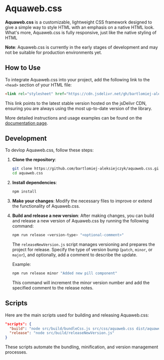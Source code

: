 # Aquaweb.css

**Aquaweb.css** is a customizable, lightweight CSS framework designed to give a simple way to style HTML with an emphasis on a native HTML look. What's more, Aquaweb.css is fully responsive, just like the native styling of HTML

**Note**: Aquaweb.css is currently in the early stages of development and may not be suitable for production environments yet.

## How to Use

To integrate Aquaweb.css into your project, add the following link to the `<head>` section of your HTML file:

```html
<link rel="stylesheet" href="https://cdn.jsdelivr.net/gh/bartlomiej-aleksiejczyk/aquaweb.css@0.7.5/dist/aquaweb.min.css" />
```

This link points to the latest stable version hosted on the jsDelivr CDN, ensuring you are always using the most up-to-date version of the library.

More detailed instructions and usage examples can be found on the [documentation page](https://bartlomiej-aleksiejczyk.github.io/aquaweb.css/).

## Development

To devlop Aquaweb.css, follow these steps:

1. **Clone the repository**:

   ```bash
   git clone https://github.com/bartlomiej-aleksiejczyk/aquaweb.css.git
   cd aquaweb.css
   ```

2. **Install dependencies**:

   ```bash
   npm install
   ```

3. **Make your changes**: Modify the necessary files to improve or extend the functionality of Aquaweb.css.

4. **Build and release a new version**: After making changes, you can build and release a new version of Aquaweb.css by running the following command:

   ```bash
   npm run release <version-type> "<optional-comment>"
   ```

   The `releaseNewVersion.js` script manages versioning and prepares the project for release. Specify the type of version bump (`patch`, `minor`, or `major`), and optionally, add a comment to describe the update.

   Example:

   ```bash
   npm run release minor "Added new pill component"
   ```

   This command will increment the minor version number and add the specified comment to the release notes.

## Scripts

Here are the main scripts used for building and releasing Aquaweb.css:

```json
"scripts": {
  "build": "node src/build/bundleCss.js src/css/aquaweb.css dist/aquaweb.min.css true",
  "release": "node src/build/releaseNewVersion.js"
}
```

These scripts automate the bundling, minification, and version management processes.
